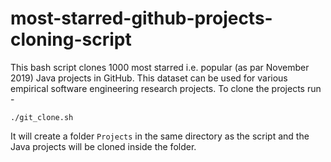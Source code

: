 # most-starred-github-projects-cloning-script
This bash script clones 1000 most starred i.e. popular (as par November 2019) Java projects in GitHub. This dataset can be used for various empirical software engineering research projects. To clone the projects run - 

`./git_clone.sh`

It will create a folder `Projects` in the same directory as the script and the Java projects will be cloned inside the folder.
